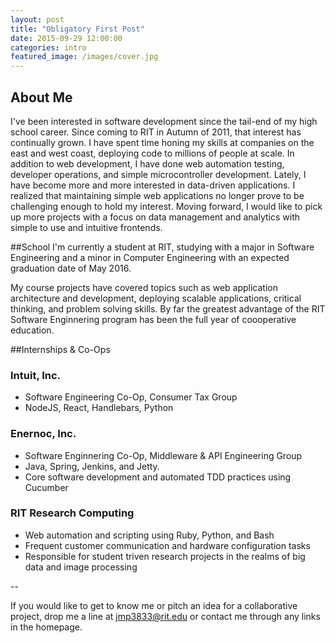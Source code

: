 ```yaml
---
layout: post
title: "Obligatory First Post"
date: 2015-09-29 12:00:00
categories: intro 
featured_image: /images/cover.jpg
---
```


## About Me
I've been interested in software development since the tail-end of my high school career. Since coming to RIT in Autumn of 2011, that interest has continually grown. I have spent time honing my skills at companies on the east and west coast, deploying code to millions of people at scale. In addition to web development, I have done web automation testing, developer operations, and simple microcontroller development.
Lately, I have become more and more interested in data-driven applications. I realized that maintaining simple web applications no longer prove to be challenging enough to hold my interest. Moving forward, I would like to pick up more projects with a focus on data management and analytics with simple to use and intuitive frontends. 

##School
I'm currently a student at RIT, studying with a major in Software Engineering and a minor in Computer Engineering with an expected graduation date of May 2016. 

My course projects have covered topics such as web application architecture and development, deploying scalable applications, critical thinking, and problem solving skills. By far the greatest advantage of the RIT Software Enginnering program has been the full year of coooperative education.

##Internships & Co-Ops

### Intuit, Inc.
 * Software Engineering Co-Op, Consumer Tax Group
 * NodeJS, React, Handlebars, Python

### Enernoc, Inc.
 * Software Enginnering Co-Op, Middleware & API Engineering Group
 * Java, Spring, Jenkins, and Jetty. 
 * Core software development and automated TDD practices using Cucumber

### RIT Research Computing
  * Web automation and scripting using Ruby, Python, and Bash
  * Frequent customer communication and hardware configuration tasks
  * Responsible for student triven research projects in the realms of big data and image processing

  --

  If you would like to get to know me or pitch an idea for a collaborative project, drop me a line at jmp3833@rit.edu or contact me through any links in the homepage. 
